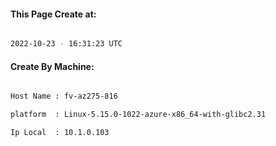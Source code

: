 
   
#### This Page Create at:

```bash

2022-10-23 - 16:31:23 UTC

```

#### Create By Machine:

```bash

Host Name : fv-az275-816

platform  : Linux-5.15.0-1022-azure-x86_64-with-glibc2.31

Ip Local  : 10.1.0.103

```

